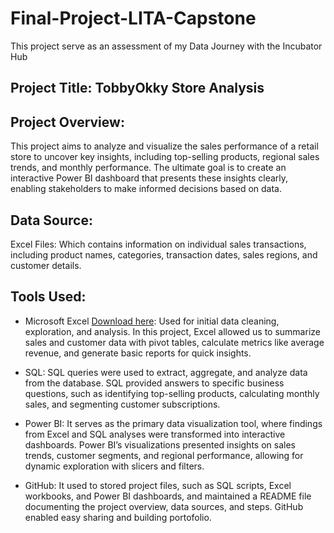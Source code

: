 # Final-Project-LITA-Capstone
This project serve as an assessment of my Data Journey with the Incubator Hub

## Project Title: TobbyOkky Store Analysis 

## Project Overview:
This project aims to analyze and visualize the sales performance of a retail store to uncover key insights, including top-selling products, regional sales trends, and monthly performance. The ultimate goal is to create an interactive Power BI dashboard that presents these insights clearly, enabling stakeholders to make informed decisions based on data. 

## Data Source: 
Excel Files: Which contains information on individual sales transactions, including product names, categories, transaction dates, sales regions, and customer details.

## Tools Used:
- Microsoft Excel [Download here](http://microsoft.com): Used for initial data cleaning, exploration, and analysis. In this project, Excel allowed us to summarize sales and customer data with pivot tables, calculate metrics like average revenue, and generate basic reports for quick insights.

- SQL: SQL queries were used to extract, aggregate, and analyze data from the database. SQL provided answers to specific business questions, such as identifying top-selling products, calculating monthly sales, and segmenting customer subscriptions.
  
- Power BI: It serves as the primary data visualization tool, where findings from Excel and SQL analyses were transformed into interactive dashboards. Power BI’s visualizations presented insights on sales trends, customer segments, and regional performance, allowing for dynamic exploration with slicers and filters.

- GitHub: It used to stored project files, such as SQL scripts, Excel workbooks, and Power BI dashboards, and maintained a README file documenting the project overview, data sources, and steps. GitHub enabled easy sharing and building portofolio.
